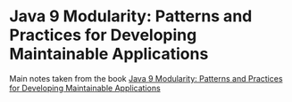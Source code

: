 # Java 9 Modularity: Patterns and Practices for Developing Maintainable Applications

Main notes taken from the book [Java 9 Modularity: Patterns and Practices for Developing Maintainable Applications](https://www.oreilly.com/library/view/java-9-modularity/9781491954157/)
